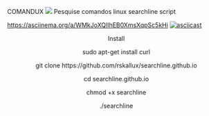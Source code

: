 COMANDUX
<img src="https://s26.postimg.org/vbt2o92jd/BL4-_Orb-_Flame-lt-180x180.png"/>
Pesquise comandos linux
searchline script 
<p align="center">

https://asciinema.org/a/WMkJoXQIlhEB0XmsXqpSc5kHi
[![asciicast](https://asciinema.org/a/WMkJoXQIlhEB0XmsXqpSc5kHi.png)](https://asciinema.org/a/WMkJoXQIlhEB0XmsXqpSc5kHi)

<p align="center">
Install
<p align="center">
sudo apt-get install curl
<p align="center">
git clone https://github.com/rskallux/searchline.github.io
<p align="center">
cd searchline.github.io
<p align="center">
chmod +x searchline
<p align="center">
./searchline
